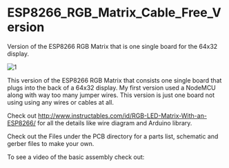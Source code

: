 # ESP8266_RGB_Matrix_Cable_Free_Version
Version of the ESP8266 RGB Matrix that is one single board for the 64x32 display.

![1](https://user-images.githubusercontent.com/4991664/59729774-597fe300-9216-11e9-84cd-b607e3eb6fda.jpg)



This version of the ESP8266 RGB Matrix that consists one single board that plugs into the back of a 64x32 display. My first version used a NodeMCU along with way too many jumper wires. This version is just one board not using using any wires or cables at all.

Check out http://www.instructables.com/id/RGB-LED-Matrix-With-an-ESP8266/ for all the details like wire diagram and Arduino library.

Check out the Files under the PCB directory for a parts list, schematic and gerber files to make your own.

To see a video of the basic assembly check out: 
